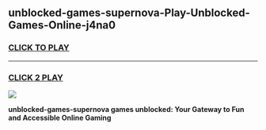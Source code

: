 
## unblocked-games-supernova-Play-Unblocked-Games-Online-j4na0
<h3>
<a href="https://premium76.site?title=unblocked-games-supernova&ref=25A">CLICK TO PLAY</a></h3>
<hr>

<h3>
<a href="https://premium76.site?title=unblocked-games-supernova&ref=25A">CLICK 2 PLAY</a>
  
</h3>

<a href="https://premium76.site?title=unblocked-games-supernova&ref=25A"><img src="https://clearcache.store/games.png"></a>


**unblocked-games-supernova games unblocked: Your Gateway to Fun and Accessible Online Gaming**
